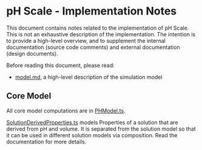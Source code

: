 # pH Scale - Implementation Notes

This document contains notes related to the implementation of pH Scale. 
This is not an exhaustive description of the implementation.  The intention is 
to provide a high-level overview, and to supplement the internal documentation 
(source code comments) and external documentation (design documents). 

Before reading this document, please read:
* [model.md](https://github.com/phetsims/ph-scale/blob/main/doc/model.md), a high-level description of the simulation model
 
## Core Model

All core model computations are
in [PHModel.ts](https://github.com/phetsims/ph-scale/blob/main/js/common/model/PHModel.ts).

[SolutionDerivedProperties.ts](https://github.com/phetsims/ph-scale/blob/main/js/common/model/SolutionDerivedProperties.ts)
models Properties of a solution that are derived from pH and volume. It is separated from the solution model so that it
can be used in different solution models via composition. Read the documentation for more details.
